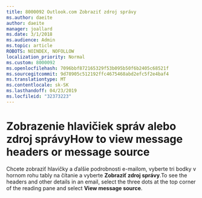 ```yaml
---
title: 8000092 Outlook.com Zobraziť zdroj správy
ms.author: daeite
author: daeite
manager: joallard
ms.date: 3/1/2018
ms.audience: Admin
ms.topic: article
ROBOTS: NOINDEX, NOFOLLOW
localization_priority: Normal
ms.custom: 8000092
ms.openlocfilehash: 7096bbf872165329f53b095b50f6b2405c68521f
ms.sourcegitcommit: 9d78905c512192ffc4675468abd2efc5f2e4baf4
ms.translationtype: MT
ms.contentlocale: sk-SK
ms.lasthandoff: 04/23/2019
ms.locfileid: "32373223"
---
```

# <a name="how-to-view-message-headers-or-message-source"></a><span data-ttu-id="c1f5d-102">Zobrazenie hlavičiek správ alebo zdroj správy</span><span class="sxs-lookup"><span data-stu-id="c1f5d-102">How to view message headers or message source</span></span>

<span data-ttu-id="c1f5d-103">Chcete zobraziť hlavičky a ďalšie podrobnosti e-mailom, vyberte tri bodky v hornom rohu tably na čítanie a vyberte **Zobraziť zdroj správy**.</span><span class="sxs-lookup"><span data-stu-id="c1f5d-103">To see the headers and other details in an email, select the three dots at the top corner of the reading pane and select **View message source**.</span></span>